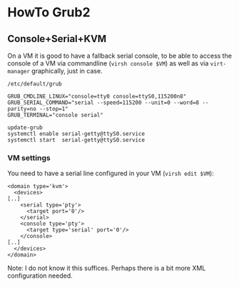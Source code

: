 # HowTo Grub2

## Console+Serial+KVM

On a VM it is good to have a fallback serial console, to be able to access the console of a VM via commandline (`virsh console $VM`) as well as via `virt-manager` graphically, just in case.

`/etc/default/grub`

```
GRUB_CMDLINE_LINUX="console=tty0 console=ttyS0,115200n8"
GRUB_SERIAL_COMMAND="serial --speed=115200 --unit=0 --word=8 --parity=no --stop=1"
GRUB_TERMINAL="console serial"
```

```
update-grub
systemctl enable serial-getty@ttyS0.service
systemctl start  serial-getty@ttyS0.service
```

### VM settings

You need to have a serial line configured in your VM (`virsh edit $VM`):

```
<domain type='kvm'>
  <devices>
[..]
    <serial type='pty'>
      <target port='0'/>
    </serial>
    <console type='pty'>
      <target type='serial' port='0'/>
    </console>
[..]
  </devices>
</domain>
```

Note: I do not know it this suffices.  Perhaps there is a bit more XML configuration needed.
